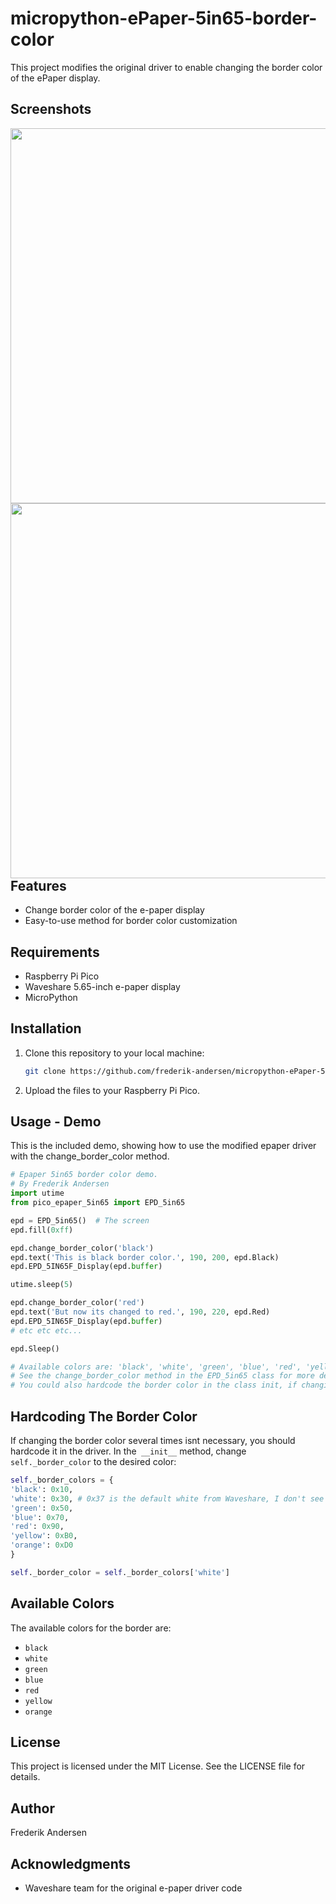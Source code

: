 # micropython-ePaper-5in65-border-color
This project modifies the original driver to enable changing the border color of the ePaper display.

## Screenshots
<img src="(https://github.com/frederik-andersen/micropython-ePaper-5in65-border-color/blob/main/images/black.JPEG" align="left" height="auto" width="600" >
<img src="(https://github.com/frederik-andersen/micropython-ePaper-5in65-border-color/blob/main/images/red.JPEG" align="left" height="auto" width="600" >

## Features
- Change border color of the e-paper display
- Easy-to-use method for border color customization

## Requirements
- Raspberry Pi Pico
- Waveshare 5.65-inch e-paper display
- MicroPython

## Installation
1. Clone this repository to your local machine:
    ```bash
    git clone https://github.com/frederik-andersen/micropython-ePaper-5in65-border-color.git
    ```
2. Upload the files to your Raspberry Pi Pico.

## Usage - Demo
This is the included demo, showing how to use the modified epaper driver with the change_border_color method.
```python
# Epaper 5in65 border color demo.
# By Frederik Andersen
import utime
from pico_epaper_5in65 import EPD_5in65

epd = EPD_5in65()  # The screen
epd.fill(0xff)

epd.change_border_color('black')
epd.text('This is black border color.', 190, 200, epd.Black)
epd.EPD_5IN65F_Display(epd.buffer)

utime.sleep(5)

epd.change_border_color('red')
epd.text('But now its changed to red.', 190, 220, epd.Red)
epd.EPD_5IN65F_Display(epd.buffer)
# etc etc etc...

epd.Sleep()

# Available colors are: 'black', 'white', 'green', 'blue', 'red', 'yellow', 'orange'.
# See the change_border_color method in the EPD_5in65 class for more details on how it works.
# You could also hardcode the border color in the class init, if changing it several times is not needed.

```
## Hardcoding The Border Color
If changing the border color several times isnt necessary, you should hardcode it in the driver.
In the` __init__` method, change `self._border_color` to the desired color:
```python
self._border_colors = {
'black': 0x10,
'white': 0x30, # 0x37 is the default white from Waveshare, I don't see any difference with using 0x30 instead.
'green': 0x50,
'blue': 0x70,
'red': 0x90,
'yellow': 0xB0,
'orange': 0xD0
}

self._border_color = self._border_colors['white'] 
```

## Available Colors
The available colors for the border are:
- `black`
- `white`
- `green`
- `blue`
- `red`
- `yellow`
- `orange`

## License
This project is licensed under the MIT License. See the LICENSE file for details.

## Author
Frederik Andersen

## Acknowledgments
- Waveshare team for the original e-paper driver code
